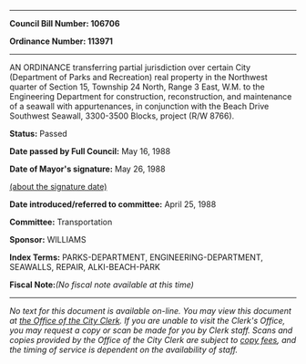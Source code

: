 

********

**Council Bill Number: 106706**
   
**Ordinance Number: 113971**
********

 AN ORDINANCE transferring partial jurisdiction over certain City (Department of Parks and Recreation) real property in the Northwest quarter of Section 15, Township 24 North, Range 3 East, W.M. to the Engineering Department for construction, reconstruction, and maintenance of a seawall with appurtenances, in conjunction with the Beach Drive Southwest Seawall, 3300-3500 Blocks, project (R/W 8766).

**Status:** Passed
   
**Date passed by Full Council:** May 16, 1988
   
**Date of Mayor's signature:** May 26, 1988
   
[(about the signature date)](/~public/approvaldate.htm)
   
   
   
**Date introduced/referred to committee:** April 25, 1988
   
**Committee:** Transportation
   
**Sponsor:** WILLIAMS
   
   
**Index Terms:** PARKS-DEPARTMENT, ENGINEERING-DEPARTMENT, SEAWALLS, REPAIR, ALKI-BEACH-PARK

**Fiscal Note:**_(No fiscal note available at this time)_
********

_No text for this document is available on-line. You may view this document at [the Office of the City Clerk](http://www.seattle.gov/leg/clerk/contactUs.htm). If you are unable to visit the Clerk's Office, you may request a copy or scan be made for you by Clerk staff. Scans and copies provided by the Office of the City Clerk are subject to [copy fees](http://clerk.seattle.gov/~public/clerkfees.htm), and the timing of service is dependent on the availability of staff._

